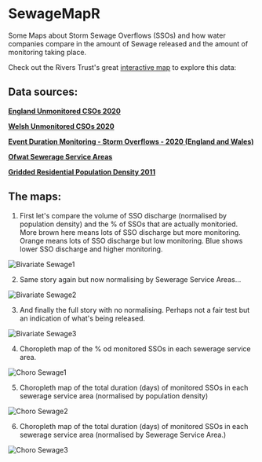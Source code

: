 # SewageMapR

Some Maps about Storm Sewage Overflows (SSOs) and how water companies compare in the amount of Sewage released and the amount of monitoring taking place.

Check out the Rivers Trust's great [interactive map](https://experience.arcgis.com/experience/e834e261b53740eba2fe6736e37bbc7b) to explore this data:

## Data sources:

[**England Unmonitored CSOs 2020**](https://data.catchmentbasedapproach.org/datasets/theriverstrust::-england-unmonitored-csos-2020/about)

[**Welsh Unmonitored CSOs 2020**](https://data.catchmentbasedapproach.org/datasets/theriverstrust::welsh-unmonitored-csos-2020/about)

[**Event Duration Monitoring - Storm Overflows - 2020 (England and Wales)**](https://data.catchmentbasedapproach.org/datasets/theriverstrust::event-duration-monitoring-storm-overflows-2020-england-and-wales/about)

[**Ofwat Sewerage Service Areas**](https://commonslibrary.parliament.uk/constituency-information-water-companies/#datasources)

[**Gridded Residential Population Density 2011**](https://data.gov.uk/dataset/ca2daae8-8f36-4279-b15d-78b0463c61db/uk-gridded-population-2011-based-on-census-2011-and-land-cover-map-2015)

## The maps:
1. First let's compare the volume of SSO discharge (normalised by population density) and the % of SSOs that are actually monitoried.
More brown here means lots of SSO discharge but more monitoring. Orange means lots of SSO discharge but low monitoring. Blue shows
lower SSO discharge and higher monitoring.

![Bivariate Sewage1](Bivariate_PopNormal.png)

2. Same story again but now normalising by Sewerage Service Areas...

![Bivariate Sewage2](Bivariate_AreaNormal.png)

3. And finally the full story with no normalising. Perhaps not a fair test but an indication of what's being released.

![Bivariate Sewage3](Bivariate_Total.png)

4. Choropleth map of the % od monitored SSOs in each sewerage service area.

![Choro Sewage1](Choropleth_PercentMon.png)

5. Choropleth map of the total duration (days) of monitored SSOs in each sewerage service area (normalised by population density)

![Choro Sewage2](Choropleth_flow_duration_per_pop.png)

6. Choropleth map of the total duration (days) of monitored SSOs in each sewerage service area (normalised by Sewerage Service Area.)

![Choro Sewage3](Choropleth_flow_duration_per_km2.png)
